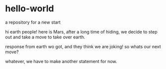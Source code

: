 # hello-world
a repository for a new start

hi earth people! here is Mars, after a long time of hiding, 
we decide to step out and take a move to take over earth.

response from earth wo got, and they think we are joking!
so whats our next move?

whatever, we have to make another statement for now.

